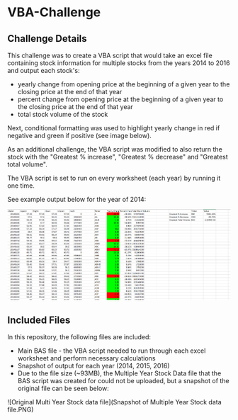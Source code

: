 # VBA-Challenge

## Challenge Details

This challenge was to create a VBA script that would take an excel file containing stock information for multiple stocks from the years 2014 to 2016 and output each stock's:

* yearly change from opening price at the beginning of a given year to the closing price at the end of that year
* percent change from opening price at the beginning of a given year to the closing price at the end of that year
* total stock volume of the stock

Next, conditional formatting was used to highlight yearly change in red if negative and green if positive (see image below).

As an additional challenge, the VBA script was modified to also return the stock with the "Greatest % increase", "Greatest % decrease" and "Greatest total volume". 

The VBA script is set to run on every worksheet (each year) by running it one time. 

See example output below for the year of 2014:

![2014 Stock Data](Multiple_year_stock_data_2014.PNG) 

## Included Files

In this repository, the following files are included:
* Main BAS file - the VBA script needed to run through each excel worksheet and perform necessary calculations
* Snapshot of output for each year (2014, 2015, 2016)
* Due to the file size (~93MB), the Multiple Year Stock Data file that the BAS script was created for could not be uploaded, but a snapshot of the original file can be seen below: 

![Original Multi Year Stock data file](Snapshot of Multiple Year Stock data file.PNG) 
